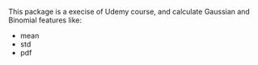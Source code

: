 This package is a execise of Udemy course, and calculate Gaussian and Binomial features like:
- mean
- std
- pdf
